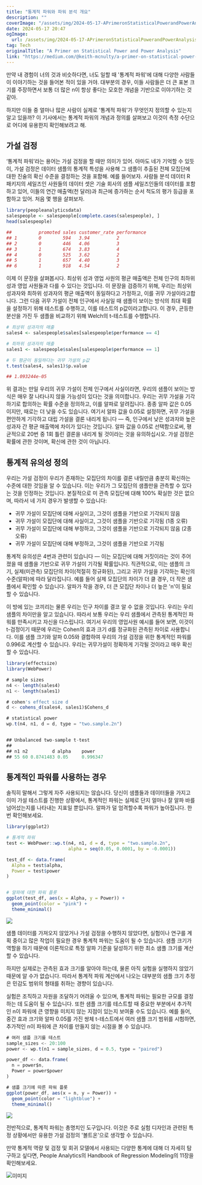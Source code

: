 ```yaml
---
title: "통계적 파워와 파워 분석 개요"
description: ""
coverImage: "/assets/img/2024-05-17-APrimeronStatisticalPowerandPowerAnalysis_0.png"
date: 2024-05-17 20:47
ogImage: 
  url: /assets/img/2024-05-17-APrimeronStatisticalPowerandPowerAnalysis_0.png
tag: Tech
originalTitle: "A Primer on Statistical Power and Power Analysis"
link: "https://medium.com/@keith-mcnulty/a-primer-on-statistical-power-and-power-analysis-bdce41e97475"
---
```



만약 내 경험이 너의 것과 비슷하다면, 너도 일할 때 '통계적 파워'에 대해 다양한 사람들이 이야기하는 것을 들어본 적이 있을 거야. 대부분의 경우, 이들 사람들은 더 큰 표본 크기를 주장하면서 보통 더 많은 n이 항상 좋다는 모호한 개념을 기반으로 이야기하는 것 같아.

하지만 이들 중 얼마나 많은 사람이 실제로 '통계적 파워'가 무엇인지 정의할 수 있는지 알고 있을까? 이 기사에서는 통계적 파워의 개념과 정의를 살펴보고 이것이 측정 수단으로 어디에 유용한지 확인해보려고 해.

## 가설 검정

‘통계적 파워’라는 용어는 가설 검정을 할 때만 의미가 있어. 아마도 네가 기억할 수 있듯이, 가설 검정은 데이터 샘플의 통계적 특성을 사용해 그 샘플이 추출된 전체 모집단에 대한 진술의 확신 수준을 결정하는 것을 포함해. 예를 들어보자. 사람들 분석 데이터 R 패키지의 세일즈인 사원들의 데이터 셋은 기술 회사의 샘플 세일즈인들의 데이터를 포함하고 있어, 이들의 연간 매출액(천 달러)과 최근에 증가하는 순서 척도의 평가 등급을 포함하고 있어. 처음 몇 행을 살펴보자.

<div class="content-ad"></div>

```R
library(peopleanalyticsdata)
salespeople <- salespeople[complete.cases(salespeople), ]
head(salespeople)

##          promoted sales customer_rate performance
## 1        0        594   3.94          2
## 2        0        446   4.06          3
## 3        1        674   3.83          4
## 4        0        525   3.62          2
## 5        1        657   4.40          3
## 6        1        918   4.54          2
```

이제 이 문장을 살펴봅시다. 최상위 성과 영업 사원의 평균 매출액은 전체 인구의 최하위 성과 영업 사원들과 다를 수 있다는 것입니다. 이 문장을 검증하기 위해, 우리는 최상위 성과자와 최하위 성과자의 평균 매출액이 동일하다고 가정하고, 이를 귀무 가설이라고합니다. 그런 다음 귀무 가설이 전체 인구에서 사실일 때 샘플이 보이는 방식의 최대 확률을 설정하기 위해 테스트를 수행하고, 이를 테스트의 p값이라고합니다. 이 경우, 균등한 분산을 가진 두 샘플을 비교하기 위해 Welch의 t-테스트를 수행합니다.

```R
# 최상위 성과자의 매출
sales4 <- salespeople$sales[salespeople$performance == 4]

# 최하위 성과자의 매출
sales1 <- salespeople$sales[salespeople$performance == 1]

# 두 평균이 동일하다는 귀무 가설의 p값
t.test(sales4, sales1)$p.value

## 1.093244e-05
```

위 결과는 만일 우리의 귀무 가설이 전체 인구에서 사실이라면, 우리의 샘플이 보이는 방식은 매우 잘 나타나지 않을 가능성이 있다는 것을 의미합니다. 우리는 귀무 가설을 기각하기로 합의하는 확률 수준을 정의하고, 이를 알파로 알려집니다. 종종 알파 값은 0.05이지만, 때로는 더 낮을 수도 있습니다. 여기서 알파 값을 0.05로 설정하면, 귀무 가설을 편안하게 기각하고 대립 가설을 결론 내리게 됩니다 — 즉, 인구에서 낮은 성과자와 높은 성과자 간 평균 매출액에 차이가 있다는 것입니다. 알파 값을 0.05로 선택함으로써, 평균적으로 20번 중 1회 틀린 결론을 내리게 될 것이라는 것을 유의하십시오. 가설 검정은 확률에 관한 것이며, 확신에 관한 것이 아닙니다.

<div class="content-ad"></div>

## 통계적 유의성 정의

우리는 가설 검정이 우리가 존재하는 모집단의 차이를 결론 내릴만큼 충분히 확신하는 수준에 대한 것임을 알 수 있습니다. 이는 우리가 그 모집단의 샘플만을 관측할 수 있다는 것을 인정하는 것입니다. 본질적으로 미 관측 모집단에 대해 100% 확실한 것은 없으며, 따라서 네 가지 경우가 발생할 수 있습니다:

- 귀무 가설이 모집단에 대해 사실이고, 그것이 샘플을 기반으로 기각되지 않음
- 귀무 가설이 모집단에 대해 사실이고, 그것이 샘플을 기반으로 기각됨 (1종 오류)
- 귀무 가설이 모집단에 대해 부정하고, 그것이 샘플을 기반으로 기각되지 않음 (2종 오류)
- 귀무 가설이 모집단에 대해 부정하고, 그것이 샘플을 기반으로 기각됨

통계적 유의성은 4번과 관련이 있습니다 — 이는 모집단에 대해 거짓이라는 것이 주어졌을 때 샘플을 기반으로 귀무 가설이 기각될 확률입니다. 직관적으로, 이는 샘플의 크기, 실제(미관측) 모집단의 차이(적절히 정규화된), 그리고 귀무 가설을 기각하는 확신의 수준(알파)에 따라 달라집니다. 예를 들어 실제 모집단의 차이가 더 클 경우, 더 작은 샘플에서 확인할 수 있습니다. 알파가 작을 경우, 더 큰 모집단 차이나 더 높은 'n'이 필요할 수 있습니다.

<div class="content-ad"></div>

이 방에 있는 코끼리는 물론 우리는 인구 차이를 결코 알 수 없을 것입니다. 우리는 우리 샘플의 차이만을 알고 있습니다. 따라서 보통 우리는 우리 샘플에서 관측된 통계적인 파워를 만족시키고 자신을 다스립니다. 여기서 우리의 영업사원 예시를 들어 보면, 이것이 t-검정이기 때문에 우리는 Cohen의 효과 크기 d를 정규화된 관측된 차이로 사용합니다. 이를 샘플 크기와 알파 0.05와 결합하여 우리의 가설 검정을 위한 통계적인 파워를 0.996로 계산할 수 있습니다. 우리는 귀무가설이 정확하게 기각될 것이라고 매우 확신할 수 있습니다.

```js
library(effectsize)
library(WebPower)

# sample sizes
n4 <- length(sales4)
n1 <- length(sales1)

# cohen's effect size d
d <- cohens_d(sales4, sales1)$Cohens_d

# statistical power
wp.t(n4, n1, d = d, type = "two.sample.2n")


## Unbalanced two-sample t-test
##
## n1 n2         d alpha    power
## 55 60 0.8741483 0.05     0.996347
```

## 통계적인 파워를 사용하는 경우

솔직히 말해서 그렇게 자주 사용되지는 않습니다. 당신이 샘플들과 데이터들을 가지고 이미 가설 테스트를 진행한 상황에서, 통계적인 파워는 실제로 단지 얼마나 잘 알파 바를 넘어섰는지를 나타내는 지표일 뿐입니다. 알파가 덜 엄격할수록 파워가 높아집니다. 한번 확인해보세요.

<div class="content-ad"></div>

```r
library(ggplot2)

# 통계적 파워
test <- WebPower::wp.t(n4, n1, d = d, type = "two.sample.2n", 
                       alpha = seq(0.05, 0.0001, by = -0.0001))

test_df <- data.frame(
  Alpha = test$alpha,
  Power = test$power
)


# 알파에 대한 파워 플롯
ggplot(test_df, aes(x = Alpha, y = Power)) +
  geom_point(color = "pink") +
  theme_minimal()
```

<img src="/assets/img/2024-05-17-APrimeronStatisticalPowerandPowerAnalysis_0.png" />

샘플 데이터를 가져오지 않았거나 가설 검정을 수행하지 않았다면, 실험이나 연구를 계획 중이고 많은 작업이 필요한 경우 통계적 파워는 도움이 될 수 있습니다. 샘플 크기가 역할을 하기 때문에 이론적으로 특정 알파 기준을 달성하기 위한 최소 샘플 크기를 계산할 수 있습니다.

하지만 실제로는 관측된 효과 크기를 알아야 하는데, 물론 아직 실험을 실행하지 않았기 때문에 알 수가 없습니다. 따라서 통계적 파워 계산에서 나오는 대부분의 샘플 크기 추정은 민감도 범위의 형태를 취하는 경향이 있습니다.


<div class="content-ad"></div>

실험은 조직하고 자원을 조달하기 어려울 수 있으며, 통계적 파워는 필요한 규모를 결정하는 데 도움이 될 수 있습니다. 또한 샘플 크기를 테스트할 때 중요한 부분에서 추가적인 n이 파워에 큰 영향을 미치지 않는 지점이 있는지 보여줄 수도 있습니다. 예를 들어, 중간 효과 크기와 알파 0.05를 가진 쌍체 t-테스트에서 여러 샘플 크기 범위를 시험하면, 추가적인 n이 파워에 큰 차이를 만들지 않는 시점을 볼 수 있습니다.

```js
# 여러 샘플 크기를 테스트
sample_sizes <- 20:100
power <- wp.t(n1 = sample_sizes, d = 0.5, type = "paired")

power_df <- data.frame(
  n = power$n,
  Power = power$power
)

# 샘플 크기에 따른 파워 플롯
ggplot(power_df, aes(x = n, y = Power)) +
  geom_point(color = "lightblue") +
  theme_minimal()
```

<img src="/assets/img/2024-05-17-APrimeronStatisticalPowerandPowerAnalysis_1.png" />

전반적으로, 통계적 파워는 총명치인 도구입니다. 이것은 주로 실험 디자인과 관련된 특정 상황에서만 유용한 가설 검정의 '볼트온'으로 생각할 수 있습니다.

<div class="content-ad"></div>

만약 통계적 역량 및 검정 및 회귀 모델에서 사용되는 다양한 통계에 대해 더 자세히 탐구하고 싶다면, People Analytics의 Handbook of Regression Modeling의 11장을 확인해보세요.

![이미지](/assets/img/2024-05-17-APrimeronStatisticalPowerandPowerAnalysis_2.png)